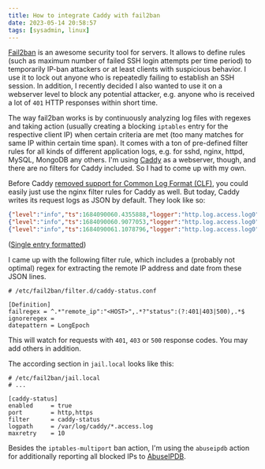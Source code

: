 ```yaml
---
title: How to integrate Caddy with fail2ban
date: 2023-05-14 20:58:57
tags: [sysadmin, linux]
---
```


[Fail2ban](https://github.com/fail2ban/fail2ban) is an awesome security tool for servers. It allows to define rules (such as maximum number of failed SSH login attempts per time period) to temporarily IP-ban attackers or at least clients with suspicious behavior. I use it to lock out anyone who is repeatedly failing to establish an SSH session. In addition, I recently decided I also wanted to use it on a webserver level to block any potential attacker, e.g. anyone who is received a lot of `401` HTTP responses within short time. 

The way fail2ban works is by continuously analyzing log files with regexes and taking action (usually creating a blocking `iptables` entry for the respective client IP) when certain criteria are met (too many matches for same IP within certain time span). It comes with a ton of pre-defined filter rules for all kinds of different application logs, e.g. for sshd, nginx, httpd, MySQL, MongoDB any others. I'm using [Caddy](https://caddyserver.com/) as a webserver, though, and there are no filters for Caddy included. So I had to come up with my own.

Before Caddy [removed support for Common Log Format (CLF)](https://github.com/caddyserver/caddy/issues/4148), you could easily just use the nginx filter rules for Caddy as well. But today, Caddy writes its request logs as JSON by default. They look like so:

```json
{"level":"info","ts":1684090060.4355888,"logger":"http.log.access.log0","msg":"handled request","request":{"remote_ip":"164.68.116.134","remote_port":"50449","proto":"HTTP/2.0","method":"POST","host":"wakapi.dev","uri":"/api/users/current/heartbeats.bulk","headers":{"Authorization":[],"User-Agent":["wakatime/v1.73.1 (windows-10.0.19045.2965-unknown) go1.20.4 vscode/1.79.0-insider vscode-wakatime/24.0.10"],"Timezone":["Europe/Berlin"],"X-Machine-Name":["DESKTOP-N15LMBD"],"Accept":["application/json"],"Content-Type":["application/json"],"Content-Length":["403"],"Accept-Encoding":["gzip"]},"tls":{"resumed":false,"version":772,"cipher_suite":4865,"proto":"h2","server_name":"wakapi.dev"}},"user_id":"","duration":0.004969017,"size":27,"status":201,"resp_headers":{"Server":["Caddy"],"Alt-Svc":["h3=\":443\"; ma=2592000"],"Link":[],"Strict-Transport-Security":["max-age=2592000; includeSubDomains"],"Content-Type":["application/json"],"Date":["Sun, 14 May 2023 18:47:40 GMT"],"Content-Length":["27"],"Content-Security-Policy":["default-src 'self' 'unsafe-inline' 'unsafe-eval'; img-src 'self' https: data:; form-action 'self' *.stripe.com; block-all-mixed-content;"]}}
{"level":"info","ts":1684090060.9077053,"logger":"http.log.access.log0","msg":"handled request","request":{"remote_ip":"164.68.116.134","remote_port":"50468","proto":"HTTP/2.0","method":"GET","host":"wakapi.dev","uri":"/api/users/current/statusbar/today","headers":{"Timezone":["Europe/Berlin"],"X-Machine-Name":["DESKTOP-N15LMBD"],"Authorization":[],"Accept-Encoding":["gzip"],"Accept":["application/json"],"Content-Type":["application/json"],"User-Agent":["wakatime/v1.73.1 (windows-10.0.19045.2965-unknown) go1.20.4 vscode/1.79.0-insider vscode-wakatime/24.0.10"]},"tls":{"resumed":false,"version":772,"cipher_suite":4865,"proto":"h2","server_name":"wakapi.dev"}},"user_id":"","duration":0.00654806,"size":547,"status":200,"resp_headers":{"Content-Security-Policy":["default-src 'self' 'unsafe-inline' 'unsafe-eval'; img-src 'self' https: data:; form-action 'self' *.stripe.com; block-all-mixed-content;"],"Link":[],"Strict-Transport-Security":["max-age=2592000; includeSubDomains"],"Content-Type":["application/json"],"Content-Encoding":["gzip"],"Vary":["Accept-Encoding"],"Server":["Caddy"],"Alt-Svc":["h3=\":443\"; ma=2592000"],"Date":["Sun, 14 May 2023 18:47:40 GMT"]}}
{"level":"info","ts":1684090061.1078796,"logger":"http.log.access.log0","msg":"handled request","request":{"remote_ip":"164.68.116.134","remote_port":"50479","proto":"HTTP/2.0","method":"POST","host":"wakapi.dev","uri":"/api/users/current/heartbeats.bulk","headers":{"Accept-Encoding":["gzip"],"Content-Type":["application/json"],"Authorization":[],"User-Agent":["wakatime/v1.73.1 (windows-10.0.19045.2965-unknown) go1.20.4 vscode/1.79.0-insider vscode-wakatime/24.0.10"],"Timezone":["Europe/Berlin"],"X-Machine-Name":["DESKTOP-N15LMBD"],"Accept":["application/json"],"Content-Length":["407"]},"tls":{"resumed":false,"version":772,"cipher_suite":4865,"proto":"h2","server_name":"wakapi.dev"}},"user_id":"","duration":0.005720788,"size":27,"status":201,"resp_headers":{"Content-Length":["27"],"Content-Security-Policy":["default-src 'self' 'unsafe-inline' 'unsafe-eval'; img-src 'self' https: data:; form-action 'self' *.stripe.com; block-all-mixed-content;"],"Content-Type":["application/json"],"Server":["Caddy"],"Alt-Svc":["h3=\":443\"; ma=2592000"],"Link":[],"Strict-Transport-Security":["max-age=2592000; includeSubDomains"],"Date":["Sun, 14 May 2023 18:47:41 GMT"]}}
```

([Single entry formatted](https://pastr.de/p/yqvropjspbed0pzn8upj27g8))

I came up with the following filter rule, which includes a (probably not optimal) regex for extracting the remote IP address and date from these JSON lines.

```
# /etc/fail2ban/filter.d/caddy-status.conf

[Definition]
failregex = ^.*"remote_ip":"<HOST>",.*?"status":(?:401|403|500),.*$
ignoreregex =
datepattern = LongEpoch
```

This will watch for requests with `401`, `403` or `500` response codes. You may add others in addition.

The according section in `jail.local` looks like this:

```
# /etc/fail2ban/jail.local
# ...

[caddy-status]
enabled     = true
port        = http,https
filter      = caddy-status
logpath     = /var/log/caddy/*.access.log
maxretry    = 10
```

Besides the `iptables-multiport` ban action, I'm using the `abuseipdb` action for additionally reporting all blocked IPs to [AbuseIPDB](https://www.abuseipdb.com/).
